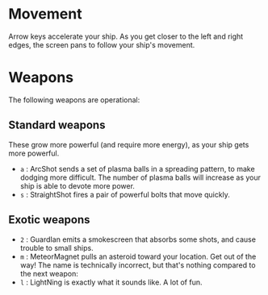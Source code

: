 # Movement #
Arrow keys accelerate your ship.  As you get closer to the left and right edges, the screen pans to follow your ship's movement.

# Weapons #
The following weapons are operational:
## Standard weapons ##
These grow more powerful (and require more energy), as your ship gets more powerful.
  * `a` : ArcShot sends a set of plasma balls in a spreading pattern, to make dodging more difficult.  The number of plasma balls will increase as your ship is able to devote more power.
  * `s` : StraightShot fires a pair of powerful bolts that move quickly.
## Exotic weapons ##
  * `2` : GuardIan emits a smokescreen that absorbs some shots, and cause trouble to small ships.
  * `m` : MeteorMagnet pulls an asteroid toward your location.  Get out of the way!  The name is technically incorrect, but that's nothing compared to the next weapon:
  * `l` : LightNing is exactly what it sounds like.  A lot of fun.